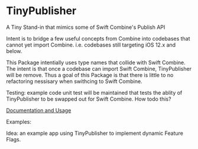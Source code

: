 # TinyPublisher
A Tiny Stand-in that mimics some of Swift Combine's Publish API

Intent is to bridge a few useful concepts from Combine into codebases that cannot yet import Combine.
i.e. codebases still targeting iOS 12.x and below.

This Package intentially uses type names that collide with Swift Combine. The intent is that once a codebase can import Swift Combine, TinyPublisher will be remove.
Thus a goal of this Package is that there is little to no refactoring nessisary when swithcing to Swift Combine.

Testing: example code unit test will be maintained that tests the ablity of TinyPublisher to be swapped out for Swift Combine. How todo this?

[Documentation and Usage](TinyPublisher/README.md)

Examples: 

Idea: an example app using TinyPublisher to implement dynamic Feature Flags.

